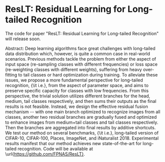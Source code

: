 # ResLT: Residual Learning for Long-tailed Recognition
The code for paper "ResLT: Residual Learning for Long-tailed Recognition" will release soon.


Abstract:
Deep learning algorithms face great challenges with long-tailed data distribution which, however, is quite a common case in real-world scenarios. Previous methods tackle the problem from either the aspect of input space (re-sampling classes with different frequencies) or loss space (re-weighting classes with different weights), suffering from heavy over-fitting to tail classes or hard optimization during training. To alleviate these issues, we propose a more fundamental perspective for long-tailed recognition, {\it i.e.}, from the aspect of parameter space, and aims to preserve specific capacity for classes with low frequencies. From this perspective, the trivial solution utilizes different branches for the head, medium, tail classes respectively, and then sums their outputs as the final results is not feasible. Instead, we design the effective residual fusion mechanism -- with one main branch optimized to recognize images from all classes, another two residual branches are gradually fused and optimized to enhance images from medium+tail classes and tail classes respectively. Then the branches are aggregated into final results by additive shortcuts. We test our method on several benchmarks, {\it i.e.}, long-tailed version of CIFAR-10, CIFAR-100, Places, ImageNet, and iNaturalist 2018. Experimental results manifest that our method achieves new state-of-the-art for long-tailed recognition. Code will be available at \url{https://github.com/FPNAS/ResLT}.



